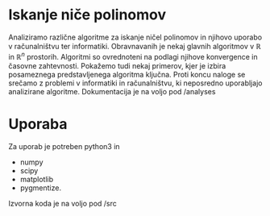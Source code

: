 # Iskanje niče polinomov
Analiziramo različne algoritme za iskanje ničel polinomov in njihovo uporabo v računalništvu ter informatiki. Obravnavanih je nekaj glavnih algoritmov v $\mathbb{R}$ in $\mathbb{R}^n$ prostorih. Algoritmi so ovrednoteni na podlagi njihove konvergence in časovne zahtevnosti. Pokažemo tudi nekaj primerov, kjer je izbira posameznega predstavljenega algoritma ključna. Proti koncu naloge se srečamo z problemi v informatiki in računalništvu, ki neposredno uporabljajo analizirane algoritme. Dokumentacija je na voljo pod /analyses

# Uporaba
Za uporab je potreben python3 in
  - numpy
  - scipy
  - matplotlib
  - pygmentize.

Izvorna koda je na voljo pod /src

